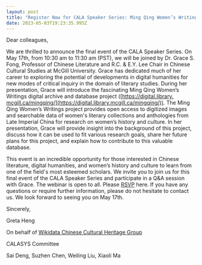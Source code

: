 ```yaml
---
layout: post
title: "Register Now for CALA Speaker Series: Ming Qing Women’s Writing on May 17"
date: 2023-05-03T19:23:35.995Z
---
```

Dear colleagues,



We are thrilled to announce the final event of the CALA Speaker Series. On May 17th, from 10:30 am to 11:30 am (PST), we will be joined by Dr. Grace S. Fong, Professor of Chinese Literature and R.C. & E.Y. Lee Chair in Chinese Cultural Studies at McGill University. Grace has dedicated much of her career to exploring the potential of developments in digital humanities for new modes of critical inquiry in the domain of literary studies. During her presentation, Grace will introduce the fascinating Ming Qing Women’s Writings digital archive and database project ([https://digital.library.​mcgill.ca/mingqing/](https://digital.library.mcgill.ca/mingqing/)). The Ming Qing Women’s Writings project provides open access to digitized images and searchable data of women's literary collections and anthologies from Late Imperial China for research on women’s history and culture. In her presentation, Grace will provide insight into the background of this project, discuss how it can be used to fit various research goals, share her future plans for this project, and explain how to contribute to this valuable database. 



This event is an incredible opportunity for those interested in Chinese literature, digital humanities, and women’s history and culture to learn from one of the field's most esteemed scholars. We invite you to join us for this final event of the CALA Speaker Series and participate in a Q&A session with Grace. The webinar is open to all. Please [RSVP](https://sdsu.zoom.us/webinar/register/WN_4tHtBl6oSdSOT0-N5107VQ) here. If you have any questions or require further information, please do not hesitate to contact us. We look forward to seeing you on May 17th.



Sincerely,

Greta Heng



On behalf of [Wikidata Chinese Cultural Heritage Group](https://www.wikidata.org/wiki/Wikidata:WikiProject_Chinese_Culture_and_Heritage)



CALASYS Committee

Sai Deng, Suzhen Chen, Weiling Liu, Xiaoli Ma